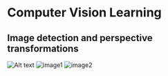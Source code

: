 # Computer Vision Learning

## Image detection and perspective transformations
![Alt text](/relative/path/to/img.jpg?raw=true "Optional Title")
![image1](/scan1.png?raw=true "title")
![image2](/lesson1_scacnner/scan2.png?raw=true "title")

